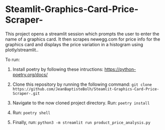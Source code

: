 # Steamlit-Graphics-Card-Price-Scraper-
This project opens a streamlit session which prompts the user to enter the name of a graphics card.  It then scrapes newegg.com for price info for the graphics card and displays the price variation in a histogram using plotly/streamlit..

To run:

1. Install poetry by following these intructions: 
https://python-poetry.org/docs/

2. Clone this repository by running the following command:
```git clone https://github.com/JeanBaptisteBolh/Steamlit-Graphics-Card-Price-Scraper-.git```

3. Navigate to the now cloned project directory.  Run:
```poetry install```

4. Run:
```poetry shell```

5. Finally, run:
```python3 -m streamlit run product_price_analysis.py```

